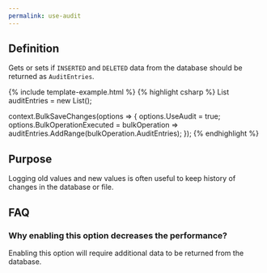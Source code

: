 ```yaml
---
permalink: use-audit
---
```


## Definition
Gets or sets if `INSERTED` and `DELETED` data from the database should be returned as `AuditEntries`.

{% include template-example.html %} 
{% highlight csharp %}
List<AuditEntry> auditEntries = new List<AuditEntry>();

context.BulkSaveChanges(options =>
{
	options.UseAudit = true;
	options.BulkOperationExecuted = bulkOperation => auditEntries.AddRange(bulkOperation.AuditEntries);
});
{% endhighlight %}

## Purpose
Logging old values and new values is often useful to keep history of changes in the database or file.

## FAQ

### Why enabling this option decreases the performance?
Enabling this option will require additional data to be returned from the database.